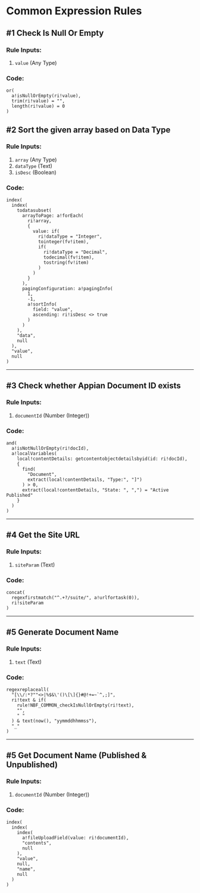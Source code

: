 # Common Expression Rules

## #1 Check Is Null Or Empty

### Rule Inputs:
1. `value` (Any Type)

### Code:
```apex
or(
  a!isNullOrEmpty(ri!value),
  trim(ri!value) = "",
  length(ri!value) = 0
)
```

## #2 Sort the given array based on Data Type

### Rule Inputs:
1. `array` (Any Type)
2. `dataType` (Text)
3. `isDesc` (Boolean)

### Code:
```apex
index(
  index(
    todatasubset(
      arrayToPage: a!forEach(
        ri!array,
        {
          value: if(
            ri!dataType = "Integer",
            tointeger(fv!item),
            if(
              ri!dataType = "Decimal",
              todecimal(fv!item),
              tostring(fv!item)
            )
          )
        }
      ),
      pagingConfiguration: a!pagingInfo(
        1,
        -1,
        a!sortInfo(
          field: "value",
          ascending: ri!isDesc <> true
        )
      )
    ),
    "data",
    null
  ),
  "value",
  null
)
```

---

## #3 Check whether Appian Document ID exists

### Rule Inputs:
1. `documentId` (Number (Integer))

### Code:
```apex
and(
  a!isNotNullOrEmpty(ri!docId),
  a!localVariables(
    local!contentDetails: getcontentobjectdetailsbyid(id: ri!docId),
    {
      find(
        "Document",
        extract(local!contentDetails, "Type:", "]")
      ) > 0,
      extract(local!contentDetails, "State: ", ",") = "Active Published"
    }
  )
)
```

---

## #4 Get the Site URL

### Rule Inputs:
1. `siteParam` (Text)

### Code:
```apex
concat(
  regexfirstmatch("^.+?/suite/", a!urlfortask(0)),
  ri!siteParam
)
```

---

## #5 Generate Document Name

### Rule Inputs:
1. `text` (Text)

### Code:
```apex
regexreplaceall(
  "[\\/:*?""<>|%$&\'()\[\]{}#@!+=~`^,;]",
  ri!text & if(
    rule!NBF_COMMON_checkIsNullOrEmpty(ri!text),
    "",
    " "
  ) & text(now(), "yymmddhhmmss"),
  "_"
)
```

---

## #5 Get Document Name (Published & Unpublished)

### Rule Inputs:
1. `documentId` (Number (Integer))

### Code:
```apex
index(
  index(
    index(
      a!fileUploadField(value: ri!documentId),
      "contents",
      null
    ),
    "value",
    null,
    "name",
    null
  )
)
```
